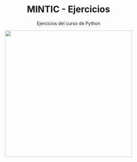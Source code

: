 <h1 align="center">MINTIC - Ejercicios</h1>
<p align="center">Ejercicios del curso de Python</p>

<p align="center">
  <img src="https://images.ctfassets.net/mrop88jh71hl/55rrbZfwMaURHZKAUc5oOW/9e5fe805eb03135b82e962e92169ce6d/python-programming-language.png" width="400">
</p>

